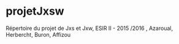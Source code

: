 # projetJxsw
Répertoire du projet de Jxs et Jxw, ESIR II - 2015 /2016 , Azaroual, Herbercht, Buron, Affizou
